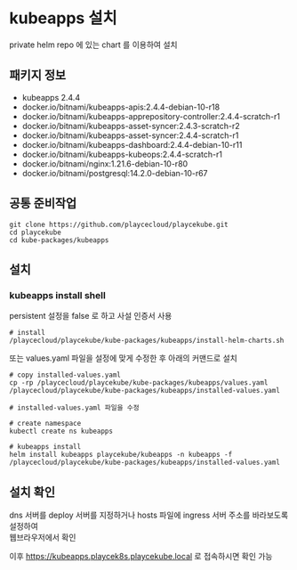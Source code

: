 # kubeapps 설치

private helm repo 에 있는 chart 를 이용하여 설치

## 패키지 정보

<!-- Addons Package List Start -->
- kubeapps 2.4.4
- docker.io/bitnami/kubeapps-apis:2.4.4-debian-10-r18
- docker.io/bitnami/kubeapps-apprepository-controller:2.4.4-scratch-r1
- docker.io/bitnami/kubeapps-asset-syncer:2.4.3-scratch-r2
- docker.io/bitnami/kubeapps-asset-syncer:2.4.4-scratch-r1
- docker.io/bitnami/kubeapps-dashboard:2.4.4-debian-10-r11
- docker.io/bitnami/kubeapps-kubeops:2.4.4-scratch-r1
- docker.io/bitnami/nginx:1.21.6-debian-10-r80
- docker.io/bitnami/postgresql:14.2.0-debian-10-r67
<!-- Addons Package List End -->

## 공통 준비작업

```ShellSession
git clone https://github.com/playcecloud/playcekube.git
cd playcekube
cd kube-packages/kubeapps
```

## 설치

### kubeapps install shell

persistent 설정을 false 로 하고 사설 인증서 사용

```ShellSession
# install
/playcecloud/playcekube/kube-packages/kubeapps/install-helm-charts.sh
```

또는 values.yaml 파일을 설정에 맞게 수정한 후 아래의 커맨드로 설치

```ShellSession
# copy installed-values.yaml
cp -rp /playcecloud/playcekube/kube-packages/kubeapps/values.yaml /playcecloud/playcekube/kube-packages/kubeapps/installed-values.yaml

# installed-values.yaml 파일을 수정

# create namespace
kubectl create ns kubeapps

# kubeapps install
helm install kubeapps playcekube/kubeapps -n kubeapps -f /playcecloud/playcekube/kube-packages/kubeapps/installed-values.yaml
```

## 설치 확인

dns 서버를 deploy 서버를 지정하거나 hosts 파일에 ingress 서버 주소를 바라보도록 설정하여  
웹브라우저에서 확인  
  
이후 https://kubeapps.playcek8s.playcekube.local 로 접속하시면 확인 가능

